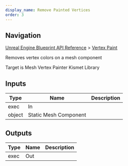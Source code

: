 ```yaml
---
display_name: Remove Painted Vertices
order: 3
---
```

## Navigation

[Unreal Engine Blueprint API Reference](https://dev.epicgames.com/documentation/en-us/unreal-engine/BlueprintAPI) > [Vertex Paint](https://dev.epicgames.com/documentation/en-us/unreal-engine/BlueprintAPI/VertexPaint)

Removes vertex colors on a mesh component

Target is Mesh Vertex Painter Kismet Library

## Inputs

| Type | Name | Description |
| --- | --- | --- |
| exec | In |  |
| object | Static Mesh Component |  |

## Outputs

| Type | Name | Description |
| --- | --- | --- |
| exec | Out |  |

